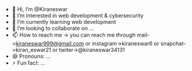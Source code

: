 - 👋 Hi, I’m @Kiraneswar
- 👀 I’m interested in web development & cybersecurity
- 🌱 I’m currently learning web development
- 💞️ I’m looking to collaborate on ...
- 📫 How to reach me -> you can reach me through mail->kiraneswar999@gmail.com or instagram->kiraneswar6 or snapchat->kiran_eswar21 or twiter->@kiraneswar34131
- 😄 Pronouns: ...
- ⚡ Fun fact: ...

<!---
Kiraneswar/Kiraneswar is a ✨ special ✨ repository because its `README.md` (this file) appears on your GitHub profile.
You can click the Preview link to take a look at your changes.
--->
